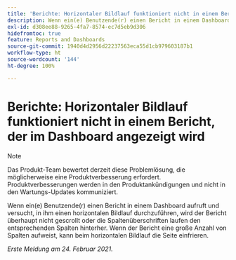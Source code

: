```yaml
---
title: 'Berichte: Horizontaler Bildlauf funktioniert nicht in einem Bericht, der im Dashboard angezeigt wird'
description: Wenn ein(e) Benutzende(r) einen Bericht in einem Dashboard aufruft und versucht, in ihm einen horizontalen Bildlauf durchzuführen, wird der Bericht überhaupt nicht gescrollt oder die Spaltenüberschriften laufen den entsprechenden Spalten hinterher. Wenn der Bericht eine große Anzahl von Spalten aufweist, kann beim horizontalen Bildlauf die Seite einfrieren.
exl-id: d308ee88-9265-4fa7-8574-ec7d5eb9d306
hidefromtoc: true
feature: Reports and Dashboards
source-git-commit: 1940d4d2956d22237563eca55d1cb979603187b1
workflow-type: ht
source-wordcount: '144'
ht-degree: 100%

---
```


# Berichte: Horizontaler Bildlauf funktioniert nicht in einem Bericht, der im Dashboard angezeigt wird

>[!NOTE]
>
>Das Produkt-Team bewertet derzeit diese Problemlösung, die möglicherweise eine Produktverbesserung erfordert. Produktverbesserungen werden in den Produktankündigungen und nicht in den Wartungs-Updates kommuniziert.

Wenn ein(e) Benutzende(r) einen Bericht in einem Dashboard aufruft und versucht, in ihm einen horizontalen Bildlauf durchzuführen, wird der Bericht überhaupt nicht gescrollt oder die Spaltenüberschriften laufen den entsprechenden Spalten hinterher. Wenn der Bericht eine große Anzahl von Spalten aufweist, kann beim horizontalen Bildlauf die Seite einfrieren.

_Erste Meldung am 24. Februar 2021._

<!--CHECK ME - NO VIEWS APRIL-JUNE 2025-->

